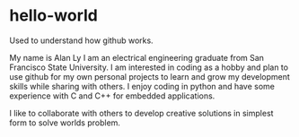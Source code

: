# hello-world
Used to understand how github works.

My name is Alan Ly I am an electrical engineering graduate from San Francisco State University.
I am interested in coding as a hobby and plan to use github for my own personal projects to 
learn and grow my development skills while sharing with others. I enjoy coding in python and
have some experience with C and C++ for embedded applications.

I like to collaborate with others to develop creative solutions in simplest form to solve worlds problem.
